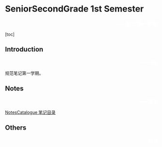 # SeniorSecondGrade 1st Semester
<div style="text-align:right;color:white;font-size:18px"><b>——高二第一学期</b></div>

[toc]

## Introduction
<div style="text-align:right;color:white;font-size:16px"><b>——介绍</b></div>

规范笔记第一学期。

## Notes
<div style="text-align:right;color:white;font-size:16px"><b>——笔记</b></div>

[NotesCatalogue 笔记目录](Notes-Catalogue.md)

## Others
<div style="text-align:right;color:white;font-size:16px"><b>——其他</b></div>